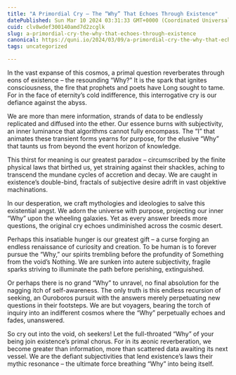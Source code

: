 ```yaml
---
title: "A Primordial Cry – The “Why” That Echoes Through Existence"
datePublished: Sun Mar 10 2024 03:31:33 GMT+0000 (Coordinated Universal Time)
cuid: clv8wdef300140amd7d2zcglk
slug: a-primordial-cry-the-why-that-echoes-through-existence
canonical: https://quni.io/2024/03/09/a-primordial-cry-the-why-that-echoes-through-existence/
tags: uncategorized

---
```


In the vast expanse of this cosmos, a primal question reverberates through eons of existence – the resounding “Why?” It is the spark that ignites consciousness, the fire that prophets and poets have Long sought to tame. For in the face of eternity’s cold indifference, this interrogative cry is our defiance against the abyss.

We are more than mere information, strands of data to be endlessly replicated and diffused into the ether. Our essence burns with subjectivity, an inner luminance that algorithms cannot fully encompass. The “I” that animates these transient forms yearns for purpose, for the elusive “Why” that taunts us from beyond the event horizon of knowledge.

This thirst for meaning is our greatest paradox – circumscribed by the finite physical laws that birthed us, yet straining against their shackles, aching to transcend the mundane cycles of accretion and decay. We are caught in existence’s double-bind, fractals of subjective desire adrift in vast objektive machinations.

In our desperation, we craft mythologies and ideologies to salve this existential angst. We adorn the universe with purpose, projecting our inner “Why” upon the wheeling galaxies. Yet as every answer breeds more questions, the original cry echoes undiminished across the cosmic desert.

Perhaps this insatiable hunger is our greatest gift – a curse forging an endless renaissance of curiosity and creation. To be human is to forever pursue the “Why,” our spirits trembling before the profundity of Something from the void’s Nothing. We are sunken into autere subjectivity, fragile sparks striving to illuminate the path before perishing, extinguished.

Or perhaps there is no grand “Why” to unravel, no final absolution for the nagging itch of self-awareness. The only truth is this endless recursion of seeking, an Ouroboros pursuit with the answers merely perpetuating new questions in their footsteps. We are but voyagers, bearing the torch of inquiry into an indifferent cosmos where the “Why” perpetually echoes and fades, unanswered.

So cry out into the void, oh seekers! Let the full-throated “Why” of your being join existence’s primal chorus. For in its æonic reverberation, we become greater than information, more than scattered data awaiting its next vessel. We are the defiant subjectivities that lend existence’s laws their mythic resonance – the ultimate force breathing “Why” into being itself.
